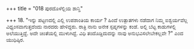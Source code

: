 +++
title = "018 ಪುರದೊಳೆಲ್ಲಿಯ ಶಾನ್ತಿ"

+++
18. "ಇನ್ನು ಪಟ್ಟಣದಲ್ಲಿ ಎಲ್ಲಿ ಉಪಶಾಂತಿಯ ಕಾರ್ಯ ? ಹಿಂದೆ ಉತ್ಪಾತಗಳು ನಡೆದಾಗ ನಿಮ್ಮ ಐಶ್ವರ್ಯವೆಲ್ಲ ವಿಧ್ವಂಸವಾಗುತ್ತದೆಂದು ನಾರದರು ಹೇಳಿದ್ದರು. ರಾತ್ರಿ ನಾನು ಅನೇಕ ಸ್ಪಪ್ನಗಳನ್ನು ಕಂಡೆ.  ಅಲ್ಲಿ ಬೆಟ್ಟ ಕಾಡುಗಳಲ್ಲಿ ಅಲೆಯುತ್ತಿದ್ದೆ. ಅದೇ ಚಿಂತೆಯಲ್ಲಿ ಮುಳುಗಿದ್ದೆ. ವಿಧಿ ತಂದೊಡ್ಡಿದುದನ್ನು ನಾವು ಅನುಭವಿಸಲೇಬೇಕಲ್ಲವೇ ?" ಎಂದ ಯುಧಿಷ್ಠಿರ.